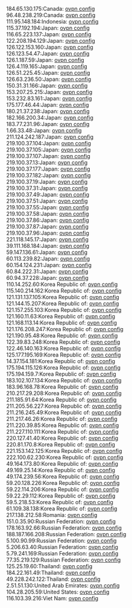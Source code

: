 184.65.130.175:Canada: [ovpn config](vpn/184_65_130_175.ovpn)  
96.48.238.219:Canada: [ovpn config](vpn/96_48_238_219.ovpn)  
111.95.148.184:Indonesia: [ovpn config](vpn/111_95_148_184.ovpn)  
115.37.192.194:Japan: [ovpn config](vpn/115_37_192_194.ovpn)  
116.65.223.137:Japan: [ovpn config](vpn/116_65_223_137.ovpn)  
122.208.194.129:Japan: [ovpn config](vpn/122_208_194_129.ovpn)  
126.122.153.160:Japan: [ovpn config](vpn/126_122_153_160.ovpn)  
126.123.54.47:Japan: [ovpn config](vpn/126_123_54_47.ovpn)  
126.1.187.59:Japan: [ovpn config](vpn/126_1_187_59.ovpn)  
126.4.119.165:Japan: [ovpn config](vpn/126_4_119_165.ovpn)  
126.51.225.45:Japan: [ovpn config](vpn/126_51_225_45.ovpn)  
126.63.236.50:Japan: [ovpn config](vpn/126_63_236_50.ovpn)  
150.31.31.166:Japan: [ovpn config](vpn/150_31_31_166.ovpn)  
153.207.25.215:Japan: [ovpn config](vpn/153_207_25_215.ovpn)  
153.232.83.161:Japan: [ovpn config](vpn/153_232_83_161.ovpn)  
175.177.46.44:Japan: [ovpn config](vpn/175_177_46_44.ovpn)  
180.21.37.238:Japan: [ovpn config](vpn/180_21_37_238.ovpn)  
182.166.200.34:Japan: [ovpn config](vpn/182_166_200_34.ovpn)  
183.77.231.96:Japan: [ovpn config](vpn/183_77_231_96.ovpn)  
1.66.33.48:Japan: [ovpn config](vpn/1_66_33_48.ovpn)  
211.124.242.187:Japan: [ovpn config](vpn/211_124_242_187.ovpn)  
219.100.37.104:Japan: [ovpn config](vpn/219_100_37_104.ovpn)  
219.100.37.105:Japan: [ovpn config](vpn/219_100_37_105.ovpn)  
219.100.37.107:Japan: [ovpn config](vpn/219_100_37_107.ovpn)  
219.100.37.13:Japan: [ovpn config](vpn/219_100_37_13.ovpn)  
219.100.37.177:Japan: [ovpn config](vpn/219_100_37_177.ovpn)  
219.100.37.182:Japan: [ovpn config](vpn/219_100_37_182.ovpn)  
219.100.37.19:Japan: [ovpn config](vpn/219_100_37_19.ovpn)  
219.100.37.31:Japan: [ovpn config](vpn/219_100_37_31.ovpn)  
219.100.37.49:Japan: [ovpn config](vpn/219_100_37_49.ovpn)  
219.100.37.51:Japan: [ovpn config](vpn/219_100_37_51.ovpn)  
219.100.37.55:Japan: [ovpn config](vpn/219_100_37_55.ovpn)  
219.100.37.58:Japan: [ovpn config](vpn/219_100_37_58.ovpn)  
219.100.37.86:Japan: [ovpn config](vpn/219_100_37_86.ovpn)  
219.100.37.87:Japan: [ovpn config](vpn/219_100_37_87.ovpn)  
219.100.37.96:Japan: [ovpn config](vpn/219_100_37_96.ovpn)  
221.118.145.17:Japan: [ovpn config](vpn/221_118_145_17.ovpn)  
39.111.168.184:Japan: [ovpn config](vpn/39_111_168_184.ovpn)  
59.147.136.61:Japan: [ovpn config](vpn/59_147_136_61.ovpn)  
60.113.239.82:Japan: [ovpn config](vpn/60_113_239_82.ovpn)  
60.154.124.231:Japan: [ovpn config](vpn/60_154_124_231.ovpn)  
60.84.222.31:Japan: [ovpn config](vpn/60_84_222_31.ovpn)  
60.94.37.228:Japan: [ovpn config](vpn/60_94_37_228.ovpn)  
110.14.252.60:Korea Republic of: [ovpn config](vpn/110_14_252_60.ovpn)  
115.140.214.162:Korea Republic of: [ovpn config](vpn/115_140_214_162.ovpn)  
121.131.137.105:Korea Republic of: [ovpn config](vpn/121_131_137_105.ovpn)  
121.144.15.207:Korea Republic of: [ovpn config](vpn/121_144_15_207.ovpn)  
121.157.255.103:Korea Republic of: [ovpn config](vpn/121_157_255_103.ovpn)  
121.160.11.63:Korea Republic of: [ovpn config](vpn/121_160_11_63.ovpn)  
121.168.113.14:Korea Republic of: [ovpn config](vpn/121_168_113_14.ovpn)  
121.176.208.247:Korea Republic of: [ovpn config](vpn/121_176_208_247.ovpn)  
121.190.95.48:Korea Republic of: [ovpn config](vpn/121_190_95_48.ovpn)  
122.39.83.248:Korea Republic of: [ovpn config](vpn/122_39_83_248.ovpn)  
122.46.140.163:Korea Republic of: [ovpn config](vpn/122_46_140_163.ovpn)  
125.177.195.169:Korea Republic of: [ovpn config](vpn/125_177_195_169.ovpn)  
14.37.154.181:Korea Republic of: [ovpn config](vpn/14_37_154_181.ovpn)  
175.194.115.126:Korea Republic of: [ovpn config](vpn/175_194_115_126.ovpn)  
175.194.159.7:Korea Republic of: [ovpn config](vpn/175_194_159_7.ovpn)  
183.102.107.134:Korea Republic of: [ovpn config](vpn/183_102_107_134.ovpn)  
183.96.168.78:Korea Republic of: [ovpn config](vpn/183_96_168_78.ovpn)  
210.217.29.208:Korea Republic of: [ovpn config](vpn/210_217_29_208.ovpn)  
211.185.91.64:Korea Republic of: [ovpn config](vpn/211_185_91_64.ovpn)  
211.205.56.227:Korea Republic of: [ovpn config](vpn/211_205_56_227.ovpn)  
211.216.245.49:Korea Republic of: [ovpn config](vpn/211_216_245_49.ovpn)  
211.217.46.26:Korea Republic of: [ovpn config](vpn/211_217_46_26.ovpn)  
211.220.39.85:Korea Republic of: [ovpn config](vpn/211_220_39_85.ovpn)  
211.227.110.111:Korea Republic of: [ovpn config](vpn/211_227_110_111.ovpn)  
220.127.41.40:Korea Republic of: [ovpn config](vpn/220_127_41_40.ovpn)  
220.81.170.8:Korea Republic of: [ovpn config](vpn/220_81_170_8.ovpn)  
221.153.142.125:Korea Republic of: [ovpn config](vpn/221_153_142_125.ovpn)  
222.100.62.230:Korea Republic of: [ovpn config](vpn/222_100_62_230.ovpn)  
49.164.173.80:Korea Republic of: [ovpn config](vpn/49_164_173_80.ovpn)  
49.169.25.14:Korea Republic of: [ovpn config](vpn/49_169_25_14.ovpn)  
49.174.239.56:Korea Republic of: [ovpn config](vpn/49_174_239_56.ovpn)  
59.20.128.226:Korea Republic of: [ovpn config](vpn/59_20_128_226.ovpn)  
59.22.114.206:Korea Republic of: [ovpn config](vpn/59_22_114_206.ovpn)  
59.22.29.112:Korea Republic of: [ovpn config](vpn/59_22_29_112.ovpn)  
59.5.218.53:Korea Republic of: [ovpn config](vpn/59_5_218_53.ovpn)  
61.109.38.138:Korea Republic of: [ovpn config](vpn/61_109_38_138.ovpn)  
217.138.212.58:Romania: [ovpn config](vpn/217_138_212_58.ovpn)  
151.0.35.90:Russian Federation: [ovpn config](vpn/151_0_35_90.ovpn)  
178.163.92.66:Russian Federation: [ovpn config](vpn/178_163_92_66.ovpn)  
188.187.166.208:Russian Federation: [ovpn config](vpn/188_187_166_208.ovpn)  
5.100.90.99:Russian Federation: [ovpn config](vpn/5_100_90_99.ovpn)  
5.206.63.40:Russian Federation: [ovpn config](vpn/5_206_63_40.ovpn)  
5.79.241.169:Russian Federation: [ovpn config](vpn/5_79_241_169.ovpn)  
77.35.219.129:Russian Federation: [ovpn config](vpn/77_35_219_129.ovpn)  
125.25.19.60:Thailand: [ovpn config](vpn/125_25_19_60.ovpn)  
184.22.161.49:Thailand: [ovpn config](vpn/184_22_161_49.ovpn)  
49.228.242.122:Thailand: [ovpn config](vpn/49_228_242_122.ovpn)  
2.51.51.130:United Arab Emirates: [ovpn config](vpn/2_51_51_130.ovpn)  
104.28.205.59:United States: [ovpn config](vpn/104_28_205_59.ovpn)  
116.103.39.216:Viet Nam: [ovpn config](vpn/116_103_39_216.ovpn)  
